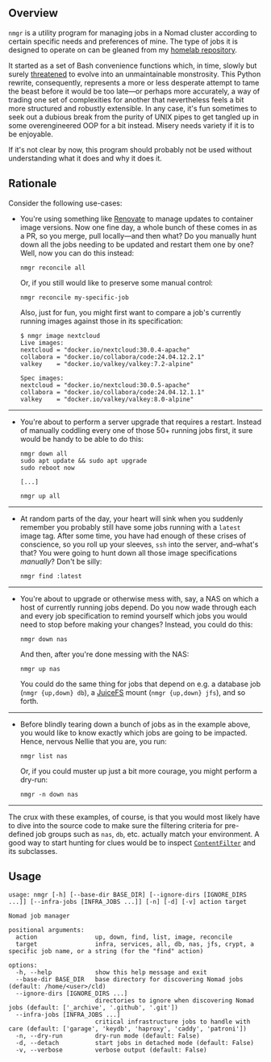 ## Overview

`nmgr` is a utility program for managing jobs in a Nomad cluster according to certain specific needs and preferences of mine. The type of jobs it is designed to operate on can be gleaned from my [homelab repository](https://github.com/cycneuramus/homelab).

It started as a set of Bash convenience functions which, in time, slowly but surely [threatened](https://github.com/cycneuramus/nmgr/blob/bash-legacy/nmgr) to evolve into an unmaintainable monstrosity. This Python rewrite, consequently, represents a more or less desperate attempt to tame the beast before it would be too late—or perhaps more accurately, a way of trading one set of complexities for another that nevertheless feels a bit more structured and robustly extensible. In any case, it's fun sometimes to seek out a dubious break from the purity of UNIX pipes to get tangled up in some overengineered OOP for a bit instead. Misery needs variety if it is to be enjoyable.

If it's not clear by now, this program should probably not be used without understanding what it does and why it does it.

## Rationale

Consider the following use-cases:

+ You're using something like [Renovate](https://renovatebot.com) to manage updates to container image versions. Now one fine day, a whole bunch of these comes in as a PR, so you merge, pull locally—and then what? Do you manually hunt down all the jobs needing to be updated and restart them one by one? Well, now you can do this instead:

    `nmgr reconcile all`

    Or, if you still would like to preserve some manual control:

    `nmgr reconcile my-specific-job`

    Also, just for fun, you might first want to compare a job's currently running images against those in its specification:

    ```
    $ nmgr image nextcloud
    Live images:
    nextcloud = "docker.io/nextcloud:30.0.4-apache"
    collabora = "docker.io/collabora/code:24.04.12.2.1"
    valkey    = "docker.io/valkey/valkey:7.2-alpine"

    Spec images:
    nextcloud = "docker.io/nextcloud:30.0.5-apache"
    collabora = "docker.io/collabora/code:24.04.12.1.1"
    valkey    = "docker.io/valkey/valkey:8.0-alpine"
    ```

---

+ You're about to perform a server upgrade that requires a restart. Instead of manually coddling every one of those 50+ running jobs first, it sure would be handy to be able to do this:

    ```
    nmgr down all
    sudo apt update && sudo apt upgrade
    sudo reboot now

    [...]

    nmgr up all
    ```

---

+ At random parts of the day, your heart will sink when you suddenly remember you probably still have some jobs running with a `latest` image tag. After some time, you have had enough of these crises of conscience, so you roll up your sleeves, `ssh` into the server, and–what's that? You were going to hunt down all those image specifications *manually*? Don't be silly:

    `nmgr find :latest`

---

+ You're about to upgrade or otherwise mess with, say, a NAS on which a host of currently running jobs depend. Do you now wade through each and every job specification to remind yourself which jobs you would need to stop before making your changes? Instead, you could do this:

    `nmgr down nas`

    And then, after you're done messing with the NAS:

    `nmgr up nas`

    You could do the same thing for jobs that depend on e.g. a database job (`nmgr {up,down} db`), a [JuiceFS](https://juicefs.com) mount (`nmgr {up,down} jfs`), and so forth.

---

+ Before blindly tearing down a bunch of jobs as in the example above, you would like to know exactly which jobs are going to be impacted. Hence, nervous Nellie that you are, you run:

    `nmgr list nas`

    Or, if you could muster up just a bit more courage, you might perform a dry-run:

    `nmgr -n down nas`

---

The crux with these examples, of course, is that you would most likely have to dive into the source code to make sure the filtering criteria for pre-defined job groups such as `nas`, `db`, etc. actually match your environment. A good way to start hunting for clues would be to inspect [`ContentFilter`](https://github.com/cycneuramus/nmgr/blob/c6533760539cacbed3edc9a6a22f810c14a355e7/nmgr#L276-L327) and its subclasses.

## Usage

```
usage: nmgr [-h] [--base-dir BASE_DIR] [--ignore-dirs [IGNORE_DIRS ...]] [--infra-jobs [INFRA_JOBS ...]] [-n] [-d] [-v] action target

Nomad job manager

positional arguments:
  action                up, down, find, list, image, reconcile
  target                infra, services, all, db, nas, jfs, crypt, a specific job name, or a string (for the "find" action)

options:
  -h, --help            show this help message and exit
  --base-dir BASE_DIR   base directory for discovering Nomad jobs (default: /home/<user>/cld)
  --ignore-dirs [IGNORE_DIRS ...]
                        directories to ignore when discovering Nomad jobs (default: ['_archive', '.github', '.git'])
  --infra-jobs [INFRA_JOBS ...]
                        critical infrastructure jobs to handle with care (default: ['garage', 'keydb', 'haproxy', 'caddy', 'patroni'])
  -n, --dry-run         dry-run mode (default: False)
  -d, --detach          start jobs in detached mode (default: False)
  -v, --verbose         verbose output (default: False)
```
